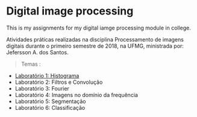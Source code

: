 # Digital image processing  

This is my assignments for my digital iamge processing module in college.

Atividades práticas realizadas na disciplina Processamento de imagens digitais durante o primeiro semestre de 2018, na UFMG, ministrada por: Jefersson A. dos Santos.

> Temas :
  - [Laboratório 1: Histograma](https://github.com/franneves/digital-image-processing/tree/master/Lab%201)
  - Laboratório 2: Filtros e Convolução
  - Laboratório 3: Fourier
  - Laboratório 4: Imagens no domínio da frequência
  - Laboratório 5: Segmentação
  - Laboratório 6: Classificação

